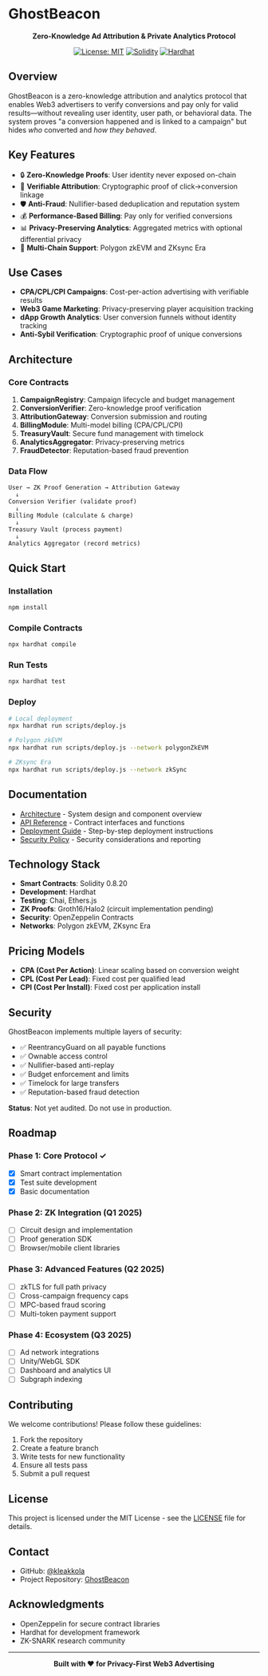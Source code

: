 # GhostBeacon

<div align="center">

**Zero-Knowledge Ad Attribution & Private Analytics Protocol**

[![License: MIT](https://img.shields.io/badge/License-MIT-yellow.svg)](https://opensource.org/licenses/MIT)
[![Solidity](https://img.shields.io/badge/Solidity-0.8.20-blue)](https://soliditylang.org/)
[![Hardhat](https://img.shields.io/badge/Built%20with-Hardhat-yellow)](https://hardhat.org/)

</div>

## Overview

GhostBeacon is a zero-knowledge attribution and analytics protocol that enables Web3 advertisers to verify conversions and pay only for valid results—without revealing user identity, user path, or behavioral data. The system proves "a conversion happened and is linked to a campaign" but hides *who* converted and *how they behaved*.

## Key Features

- 🔒 **Zero-Knowledge Proofs**: User identity never exposed on-chain
- 🎯 **Verifiable Attribution**: Cryptographic proof of click→conversion linkage
- 🛡️ **Anti-Fraud**: Nullifier-based deduplication and reputation system
- 💰 **Performance-Based Billing**: Pay only for verified conversions
- 📊 **Privacy-Preserving Analytics**: Aggregated metrics with optional differential privacy
- 🔗 **Multi-Chain Support**: Polygon zkEVM and ZKsync Era

## Use Cases

- **CPA/CPL/CPI Campaigns**: Cost-per-action advertising with verifiable results
- **Web3 Game Marketing**: Privacy-preserving player acquisition tracking
- **dApp Growth Analytics**: User conversion funnels without identity tracking
- **Anti-Sybil Verification**: Cryptographic proof of unique conversions

## Architecture

### Core Contracts

1. **CampaignRegistry**: Campaign lifecycle and budget management
2. **ConversionVerifier**: Zero-knowledge proof verification
3. **AttributionGateway**: Conversion submission and routing
4. **BillingModule**: Multi-model billing (CPA/CPL/CPI)
5. **TreasuryVault**: Secure fund management with timelock
6. **AnalyticsAggregator**: Privacy-preserving metrics
7. **FraudDetector**: Reputation-based fraud prevention

### Data Flow

```
User → ZK Proof Generation → Attribution Gateway
  ↓
Conversion Verifier (validate proof)
  ↓
Billing Module (calculate & charge)
  ↓
Treasury Vault (process payment)
  ↓
Analytics Aggregator (record metrics)
```

## Quick Start

### Installation

```bash
npm install
```

### Compile Contracts

```bash
npx hardhat compile
```

### Run Tests

```bash
npx hardhat test
```

### Deploy

```bash
# Local deployment
npx hardhat run scripts/deploy.js

# Polygon zkEVM
npx hardhat run scripts/deploy.js --network polygonZkEVM

# ZKsync Era
npx hardhat run scripts/deploy.js --network zkSync
```

## Documentation

- [Architecture](docs/ARCHITECTURE.md) - System design and component overview
- [API Reference](docs/API.md) - Contract interfaces and functions
- [Deployment Guide](docs/DEPLOYMENT.md) - Step-by-step deployment instructions
- [Security Policy](docs/SECURITY.md) - Security considerations and reporting

## Technology Stack

- **Smart Contracts**: Solidity 0.8.20
- **Development**: Hardhat
- **Testing**: Chai, Ethers.js
- **ZK Proofs**: Groth16/Halo2 (circuit implementation pending)
- **Security**: OpenZeppelin Contracts
- **Networks**: Polygon zkEVM, ZKsync Era

## Pricing Models

- **CPA (Cost Per Action)**: Linear scaling based on conversion weight
- **CPL (Cost Per Lead)**: Fixed cost per qualified lead
- **CPI (Cost Per Install)**: Fixed cost per application install

## Security

GhostBeacon implements multiple layers of security:

- ✅ ReentrancyGuard on all payable functions
- ✅ Ownable access control
- ✅ Nullifier-based anti-replay
- ✅ Budget enforcement and limits
- ✅ Timelock for large transfers
- ✅ Reputation-based fraud detection

**Status**: Not yet audited. Do not use in production.

## Roadmap

### Phase 1: Core Protocol ✓
- [x] Smart contract implementation
- [x] Test suite development
- [x] Basic documentation

### Phase 2: ZK Integration (Q1 2025)
- [ ] Circuit design and implementation
- [ ] Proof generation SDK
- [ ] Browser/mobile client libraries

### Phase 3: Advanced Features (Q2 2025)
- [ ] zkTLS for full path privacy
- [ ] Cross-campaign frequency caps
- [ ] MPC-based fraud scoring
- [ ] Multi-token payment support

### Phase 4: Ecosystem (Q3 2025)
- [ ] Ad network integrations
- [ ] Unity/WebGL SDK
- [ ] Dashboard and analytics UI
- [ ] Subgraph indexing

## Contributing

We welcome contributions! Please follow these guidelines:

1. Fork the repository
2. Create a feature branch
3. Write tests for new functionality
4. Ensure all tests pass
5. Submit a pull request

## License

This project is licensed under the MIT License - see the [LICENSE](LICENSE) file for details.

## Contact

- GitHub: [@kleakkola](https://github.com/kleakkola)
- Project Repository: [GhostBeacon](https://github.com/kleakkola/GhostBeacon)

## Acknowledgments

- OpenZeppelin for secure contract libraries
- Hardhat for development framework
- ZK-SNARK research community

---

<div align="center">

**Built with ❤️ for Privacy-First Web3 Advertising**

</div>
